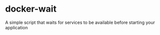 # docker-wait
A simple script that waits for services to be available before starting your application
